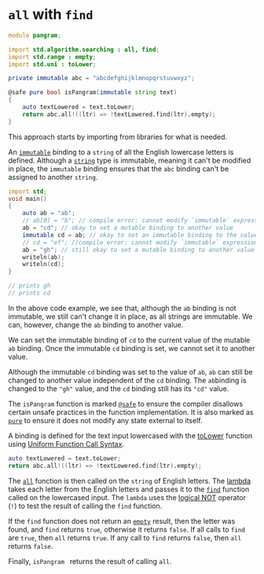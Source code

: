 # `all` with `find`

```d
module pangram;

import std.algorithm.searching : all, find;
import std.range : empty;
import std.uni : toLower;

private immutable abc = "abcdefghijklmnopqrstuvwxyz";

@safe pure bool isPangram(immutable string text)
{
    auto textLowered = text.toLower;
    return abc.all!((ltr) => !textLowered.find(ltr).empty);
}
```

This approach starts by importing from libraries for what is needed.

An [`immutable`][immutable] binding to a `string` of all the English lowercase letters is defined.
Although a [`string`][string] type is immutable, meaning it can't be modified in place,
the `immutable` binding ensures that the `abc` binding can't be assigned to another `string`.

```d
import std;
void main()
{
    auto ab = "ab";
    // ab[0] = "b"; // compile error: cannot modify `immutable` expression `ab[0]`
    ab = "cd"; // okay to set a mutable binding to another value
    immutable cd = ab; // okay to set an immutable binding to the value of a mutable binding
    // cd = "ef"; //compile error: cannot modify `immutable` expression `cd`
    ab = "gh"; // still okay to set a mutable binding to another value
    writeln(ab);
    writeln(cd);
}

// prints gh
// prints cd
```

In the above code example, we see that, although the `ab` binding is not immutable, we still can't change it in place, as all strings are immutable.
We can, however, change the `ab` binding to another value.

We can set the immutable binding of `cd` to the current value of the mutable `ab` binding.
Once the immutable `cd` binding is set, we cannot set it to another value.

Although the immutable `cd` binding was set to the value of `ab`, `ab` can still be changed to another value independent of the `cd` binding.
The `ab`binding is changed to the `"gh"` value, and the `cd` binding still has its `"cd"` value.

The `isPangram` function is marked [`@safe`][safe] to ensure the compiler disallows certain unsafe practices in the function implementation.
It is also marked as [`pure`][pure] to ensure it does not modify any state external to itself.

A binding is defined for the text input lowercased with the [toLower][tolower] function using [Uniform Function Call Syntax][ufcs].

```d
auto textLowered = text.toLower;
return abc.all!((ltr) => !textLowered.find(ltr).empty);
```

The [`all`][all] function is then called on the `string` of English letters.
The [lambda][lambda] takes each letter from the English letters and passes it to the [`find`][find] function called on the lowercased input.
The `lambda` uses the [logical NOT][logical-not] operator (`!`) to test the result of calling the `find` function.

If the `find` function does not return an [`empty`][empty] result, then the letter was found, and `find` returns `true`, otherwise it returns `false`.
If all calls to `find` are `true`, then `all` returns `true`.
If any call to `find` returns `false`, then `all` returns `false`.

Finally, `isPangram ` returns the result of calling `all`.

[immutable]: https://dlang.org/spec/const3.html#immutable_storage_class
[string]: https://dlang.org/phobos/std_string.html
[safe]: https://dlang.org/spec/function.html#function-safety
[pure]: https://dlang.org/spec/function.html#pure-functions
[tolower]: https://dlang.org/phobos/std_uni.html#toLower
[ufcs]: https://tour.dlang.org/tour/en/gems/uniform-function-call-syntax-ufcs
[all]: https://dlang.org/phobos/std_algorithm_searching.html#all
[lambda]: https://tour.dlang.org/tour/en/basics/delegates
[dchar]: https://tour.dlang.org/tour/en/basics/basic-types
[find]: https://dlang.org/phobos/std_algorithm_searching.html#find
[empty]: https://dlang.org/phobos/std_range_primitives.html#empty
[logical-not]: https://dlang.org/spec/expression.html#UnaryExpression

